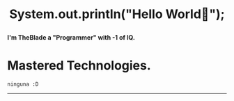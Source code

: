 # <p align="center">System.out.println("Hello World👋");</p>

**I'm TheBlade a "Programmer" with -1 of IQ.**
# **Mastered** Technologies.
```
ninguna :D
```
---
